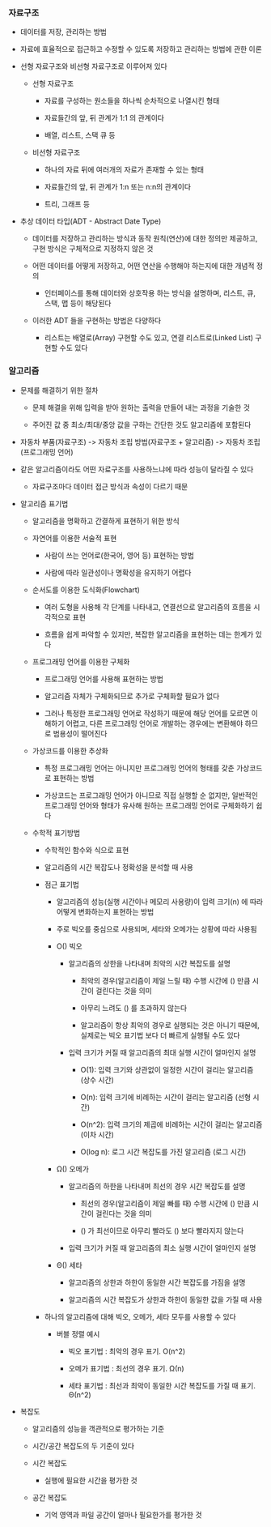 ### 자료구조

* 데이터를 저장, 관리하는 방법

* 자료에 효율적으로 접근하고 수정할 수 있도록 저장하고 관리하는 방법에 관한 이론

* 선형 자료구조와 비선형 자료구조로 이루어져 있다

    - 선형 자료구조

        - 자료를 구성하는 원소들을 하나씩 순차적으로 나열시킨 형태

        - 자료들간의 앞, 뒤 관계가 1:1 의 관계이다

        - 배열, 리스트, 스택 큐 등

    - 비선형 자료구조

        - 하나의 자료 뒤에 여러개의 자료가 존재할 수 있는 형태

        - 자료들간의 앞, 뒤 관계가 1:n 또는 n:n의 관계이다

        - 트리, 그래프 등
     
* 추상 데이터 타입(ADT - Abstract Date Type)

    - 데이터를 저장하고 관리하는 방식과 동작 원칙(연산)에 대한 정의만 제공하고, 구현 방식은 구체적으로 지정하지 않은 것

    - 어떤 데이터를 어떻게 저장하고, 어떤 연산을 수행해야 하는지에 대한 개념적 정의

        - 인터페이스를 통해 데이터와 상호작용 하는 방식을 설명하며, 리스트, 큐, 스택, 맵 등이 해당된다

    - 이러한 ADT 들을 구현하는 방법은 다양하다

        - 리스트는 배열로(Array) 구현할 수도 있고, 연결 리스트로(Linked List) 구현할 수도 있다

### 알고리즘

* 문제를 해결하기 위한 절차

    - 문제 해결을 위해 입력을 받아 원하는 출력을 만들어 내는 과정을 기술한 것

    - 주어진 값 중 최소/최대/중앙 값을 구하는 간단한 것도 알고리즘에 포함된다 

* 자동차 부품(자료구조) -> 자동차 조립 방법(자료구조 + 알고리즘) -> 자동차 조립(프로그래밍 언어)

* 같은 알고리즘이라도 어떤 자료구조를 사용하느냐에 따라 성능이 달라질 수 있다

    - 자료구조마다 데이터 접근 방식과 속성이 다르기 때문

* 알고리즘 표기법

    - 알고리즘을 명확하고 간결하게 표현하기 위한 방식

    - 자연어를 이용한 서술적 표현

        - 사람이 쓰는 언어로(한국어, 영어 등) 표현하는 방법

        - 사람에 따라 일관성이나 명확성을 유지하기 어렵다

    - 순서도를 이용한 도식화(Flowchart)

        - 여러 도형을 사용해 각 단계를 나타내고, 연결선으로 알고리즘의 흐름을 시각적으로 표현

        - 흐름을 쉽게 파악할 수 있지만, 복잡한 알고리즘을 표현하는 데는 한계가 있다

    - 프로그래밍 언어를 이용한 구체화

        - 프로그래밍 언어를 사용해 표현하는 방법

        - 알고리즘 자체가 구체화되므로 추가로 구체화할 필요가 없다

        - 그러나 특정한 프로그래밍 언어로 작성하기 때문에 해당 언어를 모르면 이해하기 어렵고, 다른 프로그래밍 언어로 개발하는 경우에는 변환해야 하므로 범용성이 떨어진다

    - 가상코드를 이용한 추상화

        - 특정 프로그래밍 언어는 아니지만 프로그래밍 언어의 형태를 갖춘 가상코드로 표현하는 방법

        - 가상코드는 프로그래밍 언어가 아니므로 직접 실행할 순 없지만, 일반적인 프로그래밍 언어와 형태가 유사해 원하는 프로그래밍 언어로 구체화하기 쉽다

    - 수학적 표기방법

        - 수학적인 함수와 식으로 표현

        - 알고리즘의 시간 복잡도나 정확성을 분석할 때 사용

        - 점근 표기법
        
            - 알고리즘의 성능(실행 시간이나 메모리 사용량)이 입력 크기(n) 에 따라 어떻게 변화하는지 표현하는 방법
        
            - 주로 빅오를 중심으로 사용되며, 세타와 오메가는 상황에 따라 사용됨
        
            - O() 빅오 
            
                - 알고리즘의 상한을 나타내며 최악의 시간 복잡도를 설명
             
                    - 최악의 경우(알고리즘이 제일 느릴 때) 수행 시간에 () 만큼 시간이 걸린다는 것을 의미
                 
                    - 아무리 느려도 () 를 초과하지 않는다
                 
                    - 알고리즘이 항상 최악의 경우로 실행되는 것은 아니기 때문에, 실제로는 빅오 표기법 보다 더 빠르게 실행될 수도 있다
        
                - 입력 크기가 커질 때 알고리즘의 최대 실행 시간이 얼마인지 설명
             
                    - O(1): 입력 크기와 상관없이 일정한 시간이 걸리는 알고리즘 (상수 시간)
                  
                    - O(n): 입력 크기에 비례하는 시간이 걸리는 알고리즘 (선형 시간)
                    
                    - O(n^2): 입력 크기의 제곱에 비례하는 시간이 걸리는 알고리즘 (이차 시간)
                    
                    - O(log n): 로그 시간 복잡도를 가진 알고리즘 (로그 시간)
        
            - Ω() 오메가
            
                - 알고리즘의 하한을 나타내며 최선의 경우 시간 복잡도를 설명
             
                    - 최선의 경우(알고리즘이 제일 빠를 때) 수행 시간에 () 만큼 시간이 걸린다는 것을 의미
                 
                    - () 가 최선이므로 아무리 빨라도 () 보다 빨라지지 않는다
        
                - 입력 크기가 커질 때 알고리즘의 최소 실행 시간이 얼마인지 설명
        
        
            - Θ() 세타
            
                - 알고리즘의 상한과 하한이 동일한 시간 복잡도를 가짐을 설명
        
                - 알고리즘의 시간 복잡도가 상한과 하한이 동일한 값을 가질 때 사용
        
        
        - 하나의 알고리즘에 대해 빅오, 오메가, 세타 모두를 사용할 수 있다
        
            - 버블 정렬 예시
        
                - 빅오 표기법 : 최악의 경우 표기. O(n^2)
        
                - 오메가 표기법 : 최선의 경우 표기. Ω(n)
        
                - 세타 표기법 : 최선과 최악이 동일한 시간 복잡도를 가질 때 표기. Θ(n^2)

* 복잡도

    - 알고리즘의 성능을 객관적으로 평가하는 기준

    - 시간/공간 복잡도의 두 기준이 있다

    - 시간 복잡도

        - 실행에 필요한 시간을 평가한 것

    - 공간 복잡도

        - 기억 영역과 파일 공간이 얼마나 필요한가를 평가한 것
